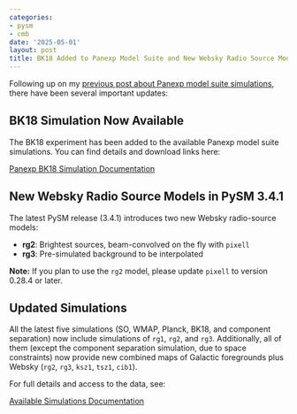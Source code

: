 ```yaml
---
categories:
- pysm
- cmb
date: '2025-05-01'
layout: post
title: BK18 Added to Panexp Model Suite and New Websky Radio Source Models in PySM 3.4.1
---
```


Following up on my [previous post about Panexp model suite simulations](./2025-03-30-panexp-model-suite-planck-wmap.md), there have been several important updates:

## BK18 Simulation Now Available

The BK18 experiment has been added to the available Panexp model suite simulations. You can find details and download links here:

[Panexp BK18 Simulation Documentation](https://github.com/simonsobs/map_based_simulations/tree/main/mbs-s0020-20250423#readme)

## New Websky Radio Source Models in PySM 3.4.1

The latest PySM release (3.4.1) introduces two new Websky radio-source models:

- **rg2**: Brightest sources, beam-convolved on the fly with `pixell`
- **rg3**: Pre-simulated background to be interpolated

**Note:** If you plan to use the `rg2` model, please update `pixell` to version 0.28.4 or later.

## Updated Simulations

All the latest five simulations (SO, WMAP, Planck, BK18, and component separation) now include simulations of `rg1`, `rg2`, and `rg3`. Additionally, all of them (except the component separation simulation, due to space constraints) now provide new combined maps of Galactic foregrounds plus Websky (`rg2`, `rg3`, `ksz1`, `tsz1`, `cib1`).

For full details and access to the data, see:

[Available Simulations Documentation](https://github.com/simonsobs/map_based_simulations/tree/main?tab=readme-ov-file#available-simulations)
